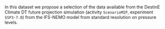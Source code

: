 In this dataset we propose a selection of the data available from the DestinE Climate DT future projection simulation (activity `ScenarioMIP`, experiment `SSP3-7.0`) from the IFS-NEMO model from standard resolution on pressure levels.